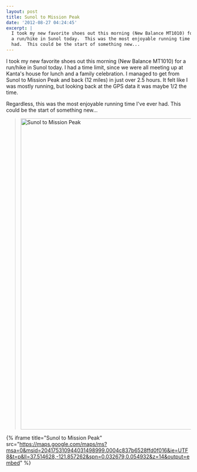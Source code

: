 ```yaml
---
layout: post
title: Sunol to Mission Peak
date: '2012-08-27 04:24:45'
excerpt: |
  I took my new favorite shoes out this morning (New Balance MT1010) for
  a run/hike in Sunol today.  This was the most enjoyable running time I've ever
  had.  This could be the start of something new...
---
```


I took my new favorite shoes out this morning (New Balance MT1010) for a run/hike in Sunol today. I had a time limit, since we were all meeting up at Kanta's house for lunch and a family celebration. I managed to get from Sunol to Mission Peak and back (12 miles) in just over 2.5 hours. It felt like I was mostly running, but looking back at the GPS data it was maybe 1/2 the time.

Regardless, this was the most enjoyable running time I've ever had. This could be the start of something new...

> <a href="http://www.flickr.com/photos/thenobot/7869908498/" title="Sunol to Mission Peak by thenobot, on Flickr"><img src="https://farm9.staticflickr.com/8308/7869908498_888f11cfb3_o.png" width="581" height="846" alt="Sunol to Mission Peak"></a>

{% iframe title="Sunol to Mission Peak" src="https://maps.google.com/maps/ms?msa=0&msid=204175310944031498999.0004c837b6528ffd0f016&ie=UTF8&t=p&ll=37.514628,-121.857262&spn=0.032679,0.054932&z=14&output=embed" %}
</div>
